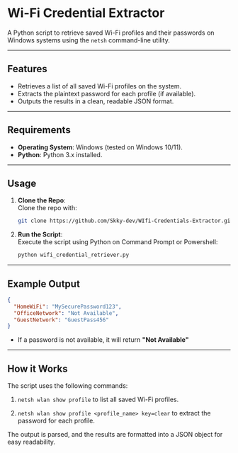 # Wi-Fi Credential Extractor

A Python script to retrieve saved Wi-Fi profiles and their passwords on Windows systems using the `netsh` command-line utility. 

---

## Features
- Retrieves a list of all saved Wi-Fi profiles on the system.
- Extracts the plaintext password for each profile (if available).
- Outputs the results in a clean, readable JSON format.

---

## Requirements
- **Operating System**: Windows (tested on Windows 10/11).
- **Python**: Python 3.x installed.

---

## Usage

1. **Clone the Repo**:  
   Clone the repo with:
   ```bash
   git clone https://github.com/Skky-dev/WIfi-Credentials-Extractor.git
3. **Run the Script**:  
   Execute the script using Python on Command Prompt or Powershell:
   ```bash
   python wifi_credential_retriever.py

---

## Example Output

```json
{
  "HomeWiFi": "MySecurePassword123",
  "OfficeNetwork": "Not Available",
  "GuestNetwork": "GuestPass456"
}
```
-  If a password is not available, it will return **"Not Available"**


---

## How it Works

The script uses the following commands:

 1. `netsh wlan show profile` to list all saved Wi-Fi profiles.
 
 2. `netsh wlan show profile <profile_name> key=clear` to extract the password for each profile.

The output is parsed, and the results are formatted into a JSON object for easy readability.
